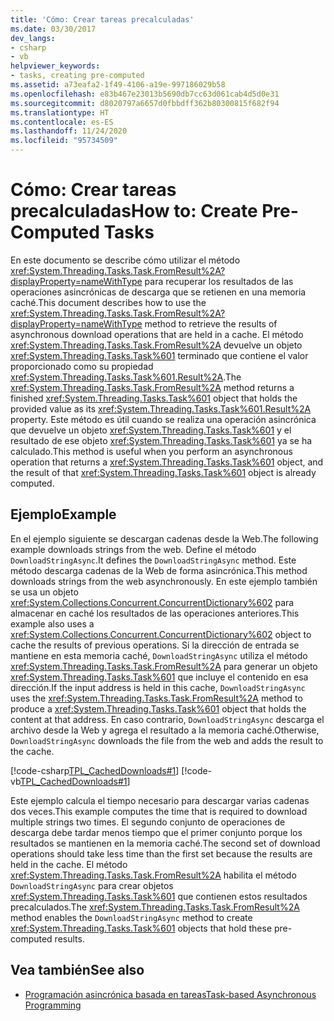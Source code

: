 ```yaml
---
title: 'Cómo: Crear tareas precalculadas'
ms.date: 03/30/2017
dev_langs:
- csharp
- vb
helpviewer_keywords:
- tasks, creating pre-computed
ms.assetid: a73eafa2-1f49-4106-a19e-997186029b58
ms.openlocfilehash: e83b467e23013b5690db7cc63d061cab4d5d0e31
ms.sourcegitcommit: d8020797a6657d0fbbdff362b80300815f682f94
ms.translationtype: HT
ms.contentlocale: es-ES
ms.lasthandoff: 11/24/2020
ms.locfileid: "95734509"
---
```

# <a name="how-to-create-pre-computed-tasks"></a><span data-ttu-id="68df7-102">Cómo: Crear tareas precalculadas</span><span class="sxs-lookup"><span data-stu-id="68df7-102">How to: Create Pre-Computed Tasks</span></span>

<span data-ttu-id="68df7-103">En este documento se describe cómo utilizar el método <xref:System.Threading.Tasks.Task.FromResult%2A?displayProperty=nameWithType> para recuperar los resultados de las operaciones asincrónicas de descarga que se retienen en una memoria caché.</span><span class="sxs-lookup"><span data-stu-id="68df7-103">This document describes how to use the <xref:System.Threading.Tasks.Task.FromResult%2A?displayProperty=nameWithType> method to retrieve the results of asynchronous download operations that are held in a cache.</span></span> <span data-ttu-id="68df7-104">El método <xref:System.Threading.Tasks.Task.FromResult%2A> devuelve un objeto <xref:System.Threading.Tasks.Task%601> terminado que contiene el valor proporcionado como su propiedad <xref:System.Threading.Tasks.Task%601.Result%2A>.</span><span class="sxs-lookup"><span data-stu-id="68df7-104">The <xref:System.Threading.Tasks.Task.FromResult%2A> method returns a finished <xref:System.Threading.Tasks.Task%601> object that holds the provided value as its <xref:System.Threading.Tasks.Task%601.Result%2A> property.</span></span> <span data-ttu-id="68df7-105">Este método es útil cuando se realiza una operación asincrónica que devuelve un objeto <xref:System.Threading.Tasks.Task%601> y el resultado de ese objeto <xref:System.Threading.Tasks.Task%601> ya se ha calculado.</span><span class="sxs-lookup"><span data-stu-id="68df7-105">This method is useful when you perform an asynchronous operation that returns a <xref:System.Threading.Tasks.Task%601> object, and the result of that <xref:System.Threading.Tasks.Task%601> object is already computed.</span></span>  
  
## <a name="example"></a><span data-ttu-id="68df7-106">Ejemplo</span><span class="sxs-lookup"><span data-stu-id="68df7-106">Example</span></span>  

 <span data-ttu-id="68df7-107">En el ejemplo siguiente se descargan cadenas desde la Web.</span><span class="sxs-lookup"><span data-stu-id="68df7-107">The following example downloads strings from the web.</span></span> <span data-ttu-id="68df7-108">Define el método `DownloadStringAsync`.</span><span class="sxs-lookup"><span data-stu-id="68df7-108">It defines the `DownloadStringAsync` method.</span></span> <span data-ttu-id="68df7-109">Este método descarga cadenas de la Web de forma asincrónica.</span><span class="sxs-lookup"><span data-stu-id="68df7-109">This method downloads strings from the web asynchronously.</span></span> <span data-ttu-id="68df7-110">En este ejemplo también se usa un objeto <xref:System.Collections.Concurrent.ConcurrentDictionary%602> para almacenar en caché los resultados de las operaciones anteriores.</span><span class="sxs-lookup"><span data-stu-id="68df7-110">This example also uses a <xref:System.Collections.Concurrent.ConcurrentDictionary%602> object to cache the results of previous operations.</span></span> <span data-ttu-id="68df7-111">Si la dirección de entrada se mantiene en esta memoria caché, `DownloadStringAsync` utiliza el método <xref:System.Threading.Tasks.Task.FromResult%2A> para generar un objeto <xref:System.Threading.Tasks.Task%601> que incluye el contenido en esa dirección.</span><span class="sxs-lookup"><span data-stu-id="68df7-111">If the input address is held in this cache, `DownloadStringAsync` uses the <xref:System.Threading.Tasks.Task.FromResult%2A> method to produce a <xref:System.Threading.Tasks.Task%601> object that holds the content at that address.</span></span> <span data-ttu-id="68df7-112">En caso contrario, `DownloadStringAsync` descarga el archivo desde la Web y agrega el resultado a la memoria caché.</span><span class="sxs-lookup"><span data-stu-id="68df7-112">Otherwise, `DownloadStringAsync` downloads the file from the web and adds the result to the cache.</span></span>  
  
 [!code-csharp[TPL_CachedDownloads#1](../../../samples/snippets/csharp/VS_Snippets_Misc/tpl_cacheddownloads/cs/cacheddownloads.cs#1)]
 [!code-vb[TPL_CachedDownloads#1](../../../samples/snippets/visualbasic/VS_Snippets_Misc/tpl_cacheddownloads/vb/cacheddownloads.vb#1)]  
  
 <span data-ttu-id="68df7-113">Este ejemplo calcula el tiempo necesario para descargar varias cadenas dos veces.</span><span class="sxs-lookup"><span data-stu-id="68df7-113">This example computes the time that is required to download multiple strings two times.</span></span> <span data-ttu-id="68df7-114">El segundo conjunto de operaciones de descarga debe tardar menos tiempo que el primer conjunto porque los resultados se mantienen en la memoria caché.</span><span class="sxs-lookup"><span data-stu-id="68df7-114">The second set of download operations should take less time than the first set because the results are held in the cache.</span></span> <span data-ttu-id="68df7-115">El método <xref:System.Threading.Tasks.Task.FromResult%2A> habilita el método `DownloadStringAsync` para crear objetos <xref:System.Threading.Tasks.Task%601> que contienen estos resultados precalculados.</span><span class="sxs-lookup"><span data-stu-id="68df7-115">The <xref:System.Threading.Tasks.Task.FromResult%2A> method enables the `DownloadStringAsync` method to create <xref:System.Threading.Tasks.Task%601> objects that hold these pre-computed results.</span></span>  
  
## <a name="see-also"></a><span data-ttu-id="68df7-116">Vea también</span><span class="sxs-lookup"><span data-stu-id="68df7-116">See also</span></span>

- [<span data-ttu-id="68df7-117">Programación asincrónica basada en tareas</span><span class="sxs-lookup"><span data-stu-id="68df7-117">Task-based Asynchronous Programming</span></span>](task-based-asynchronous-programming.md)
